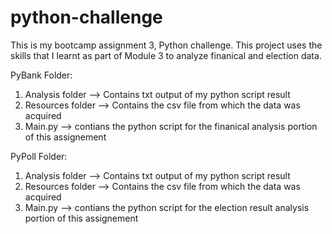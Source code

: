 # python-challenge
This is my bootcamp assignment 3, Python challenge.
This project uses the skills that I learnt as part of Module 3 to analyze finanical and election data.

PyBank Folder: 
1. Analysis folder --> Contains txt output of my python script result
2. Resources folder --> Contains the csv file from which the data was acquired
3. Main.py --> contians the python script for the finanical analysis portion of this assignement

PyPoll Folder: 
1. Analysis folder --> Contains txt output of my python script result
2. Resources folder --> Contains the csv file from which the data was acquired
3. Main.py --> contians the python script for the election result analysis portion of this assignement  



